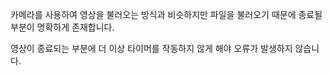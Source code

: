 카메라를 사용하여 영상을 불러오는 방식과 비슷하지만 파일을 불러오기 때문에 종료될 부분이 명확하게 존재합니다.

영상이 종료되는 부분에 더 이상 타이머를 작동하지 않게 해야 오류가 발생하지 않습니다.
